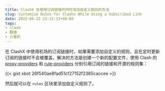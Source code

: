 ```yaml
---
title: ClashX 在使用订阅链接的同时添加自定义规则的方法
slug: Customize Rules for Clashx While Using a Subscribed Link
date: 2022-06-22 22:15:12+08:00
tags:
- clash
- 翻墙
- 计算机
---
```

在 ClashX 中使用机场的订阅链接时，如果需要添加自定义的规则，且在定时更新订阅的链接时不会被覆盖，解决的方法是创建一个新的配置文件，使用 Clash 的 [proxy-providers](https://github.com/Dreamacro/clash/wiki/configuration#proxy-providers) 和 [rule-providers](https://github.com/Dreamacro/clash/wiki/premium-core-features#rule-providers) 分别引用订阅的链接和开源的规则集：

{{< gist xbot 26f540ae8fad51cf27152f2385caccee >}}

然后就可以在 `rules` 区块里添加自定义规则了。

